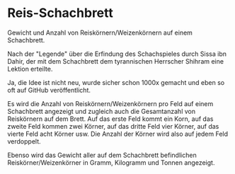 # Reis-Schachbrett
Gewicht und Anzahl von Reiskörnern/Weizenkörnern auf einem Schachbrett.

Nach der "Legende" über die Erfindung des Schachspieles durch Sissa ibn Dahir, der mit dem Schachbrett dem tyrannischen Herrscher Shihram eine Lektion erteilte.

Ja, die Idee ist nicht neu, wurde sicher schon 1000x gemacht und eben so oft auf GitHub veröffentlicht.

Es wird die Anzahl von Reiskörnern/Weizenkörnern pro Feld auf einem Schachbrett angezeigt und zugleich auch die Gesamtanzahl von Reiskörnern auf dem Brett.
Auf das erste Feld kommt ein Korn, auf das zweite Feld kommen zwei Körner, auf das dritte Feld vier Körner, auf das vierte Feld acht Körner usw. Die Anzahl der Körner wird also auf jedem Feld verdoppelt.

Ebenso wird das Gewicht aller auf dem Schachbrett befindlichen Reiskörner/Weizenkörner in Gramm, Kilogramm und Tonnen angezeigt.
